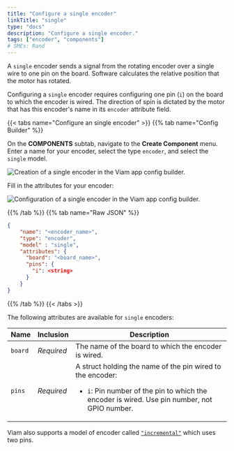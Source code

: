 ```yaml
---
title: "Configure a single encoder"
linkTitle: "single"
type: "docs"
description: "Configure a single encoder."
tags: ["encoder", "components"]
# SMEs: Rand
---
```


A `single` encoder sends a signal from the rotating encoder over a single wire to one pin on the board.
Software calculates the relative position that the motor has rotated.

Configuring a `single` encoder requires configuring one pin (`i`) on the board to which the encoder is wired.
The direction of spin is dictated by the motor that has this encoder's name in its `encoder` attribute field.

{{< tabs name="Configure an single encoder" >}}
{{% tab name="Config Builder" %}}

On the **COMPONENTS** subtab, navigate to the **Create Component** menu.
Enter a name for your encoder, select the type `encoder`, and select the `single` model.

<img src="../img/create-single.png" alt="Creation of a single encoder in the Viam app config builder." style="max-width:600px" />

Fill in the attributes for your encoder:

<img src="../img/configure-single.png" alt="Configuration of a single encoder in the Viam app config builder." />

{{% /tab %}}
{{% tab name="Raw JSON" %}}

```json {class="line-numbers linkable-line-numbers"}
{
    "name": "<encoder_name>",
    "type": "encoder",
    "model" : "single",
    "attributes": {
      "board": "<board_name>",
      "pins": {
        "i": <string>
      }
    }
}
```

{{% /tab %}}
{{< /tabs >}}

The following attributes are available for `single` encoders:

| Name | Inclusion | Description |
| ---- | --------- | ----------- |
| `board` | *Required* | The name of the board to which the encoder is wired. |
| `pins` | *Required* | A struct holding the name of the pin wired to the encoder: <ul> <li> <code>i</code>: Pin number of the pin to which the encoder is wired. Use pin number, not GPIO number. </li> </ul> |

Viam also supports a model of encoder called [`"incremental"`](../incremental) which uses two pins.
